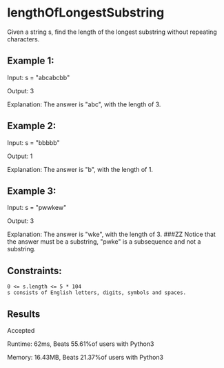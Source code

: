 # lengthOfLongestSubstring

Given a string s, find the length of the longest
substring
without repeating characters.

 
## Example 1:

Input: s = "abcabcbb"

Output: 3

Explanation: The answer is "abc", with the length of 3.

## Example 2:

Input: s = "bbbbb"

Output: 1

Explanation: The answer is "b", with the length of 1.

## Example 3:

Input: s = "pwwkew"

Output: 3

Explanation: The answer is "wke", with the length of 3.
###ZZ
Notice that the answer must be a substring, "pwke" is a subsequence and not a substring.

 

## Constraints:

    0 <= s.length <= 5 * 104
    s consists of English letters, digits, symbols and spaces.

## Results

Accepted

Runtime: 62ms, Beats 55.61%of users with Python3

Memory: 16.43MB, Beats 21.37%of users with Python3